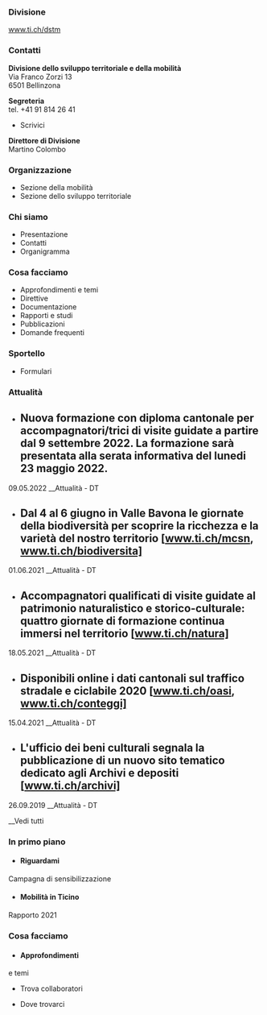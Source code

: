 ###  Divisione

www.ti.ch/dstm

###  Contatti

**Divisione dello sviluppo territoriale e della mobilità**  
Via Franco Zorzi 13  
6501 Bellinzona

 **Segreteria**  
tel. +41 91 814 26 41  

  * Scrivici

 **Direttore di Divisione**  
Martino Colombo

###  Organizzazione

  * Sezione della mobilità
  * Sezione dello sviluppo territoriale

###  Chi siamo

  * Presentazione
  * Contatti
  * Organigramma

###  Cosa facciamo

  * Approfondimenti e temi
  * Direttive
  * Documentazione
  * Rapporti e studi
  * Pubblicazioni
  * Domande frequenti

###  Sportello

  * Formulari

###  Attualità

  * ## Nuova formazione con diploma cantonale per accompagnatori/trici di visite guidate a partire dal 9 settembre 2022. La formazione sarà presentata alla serata informativa del lunedi 23 maggio 2022. 

09.05.2022 __Attualità \- DT

  * ## Dal 4 al 6 giugno in Valle Bavona le giornate della biodiversità per scoprire la ricchezza e la varietà del nostro territorio [www.ti.ch/mcsn, www.ti.ch/biodiversita]

01.06.2021 __Attualità \- DT

  * ## Accompagnatori qualificati di visite guidate al patrimonio naturalistico e storico-culturale: quattro giornate di formazione continua immersi nel territorio [www.ti.ch/natura]

18.05.2021 __Attualità \- DT

  * ## Disponibili online i dati cantonali sul traffico stradale e ciclabile 2020 [www.ti.ch/oasi, www.ti.ch/conteggi]

15.04.2021 __Attualità \- DT

  * ## L'ufficio dei beni culturali segnala la pubblicazione di un nuovo sito tematico dedicato agli Archivi e depositi [www.ti.ch/archivi]

26.09.2019 __Attualità \- DT

__Vedi tutti

### In primo piano

  * #### Riguardami 

Campagna di sensibilizzazione

  * #### Mobilità in Ticino

Rapporto 2021

###  Cosa facciamo

  * #### Approfondimenti

e temi

  * Trova collaboratori

  * Dove trovarci

